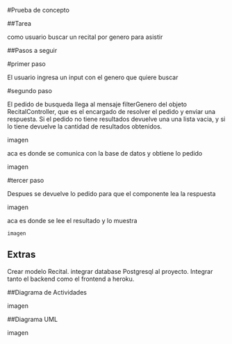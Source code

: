 #Prueba de concepto

##Tarea

como usuario buscar un recital por genero para asistir

##Pasos a seguir

#primer paso 

El usuario ingresa un input con el genero que quiere buscar

#segundo paso

El pedido de busqueda llega al mensaje filterGenero del objeto RecitalController, que es el encargado de resolver el pedido y enviar una respuesta. Si el pedido no tiene resultados devuelve una una lista vacia, y si lo tiene devuelve la cantidad de resultados obtenidos.

imagen

aca es donde se comunica con la base de datos y obtiene lo pedido

imagen

#tercer paso

Despues se devuelve lo pedido para que el componente lea la respuesta

imagen

aca es donde se lee el resultado y lo muestra 

 	imagen

## 	Extras

 Crear modelo Recital. integrar database Postgresql al proyecto. Integrar tanto el backend como el frontend a heroku.

##Diagrama de Actividades

imagen

##Diagrama UML

imagen